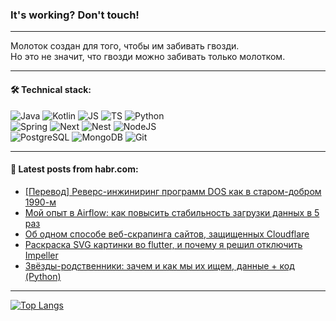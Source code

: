 ### It's working? Don't touch!

---
Молоток создан для того, чтобы им забивать гвозди. <br>
Но это не значит, что гвозди можно забивать только молотком.

---

#### 🛠️ Technical stack:

![Java](https://img.shields.io/badge/Java-informational?logo=Oracle&style=flat&logoColor=white&color=FF4500)
![Kotlin](https://img.shields.io/badge/Kotlin-informational?logo=Kotlin&style=flat&logoColor=white&color=774D97)
![JS](https://img.shields.io/badge/JS-informational?logo=javaScript&style=flat&logoColor=black&color=F7Df1E)
![TS](https://img.shields.io/badge/TypeScript-informational?logo=typeScript&style=flat&logoColor=black&color=017acc)
![Python](https://img.shields.io/badge/Python-informational?logo=Python&style=flat&logoColor=black&color=ffdd54) <br>
![Spring](https://img.shields.io/badge/SpringBoot-informational?logo=SpringBoot&style=flat&logoColor=white&color=6DB33F) 
![Next](https://img.shields.io/badge/Next.js-informational?logo=Next.js&style=flat&logoColor=white&color=3671a1)
![Nest](https://img.shields.io/badge/NestJS-informational?logo=NestJS&style=flat&logoColor=white&color=E0234E)
![NodeJS](https://img.shields.io/badge/NodeJS-informational?logo=node.js&style=flat&logoColor=white&color=70A760) <br>
![PostgreSQL](https://img.shields.io/badge/PostgreSQL-informational?logo=PostgreSQL&style=flat&logoColor=white&color=DAA520)
![MongoDB](https://img.shields.io/badge/MongoDB-informational?logo=MongoDB&style=flat&logoColor=white&color=870000)
![Git](https://img.shields.io/badge/Git-informational?logo=git&style=flat&logoColor=white&color=f74e28)

___

#### 💬 Latest posts from habr.com:

<!-- BLOG-POST-LIST:START -->
- [[Перевод] Реверс-инжиниринг программ DOS как в старом-добром 1990-м](https://habr.com/ru/companies/ruvds/articles/792226/?utm_source=habrahabr&utm_medium=rss&utm_campaign=792226)
- [Мой опыт в Airflow: как повысить стабильность загрузки данных в 5 раз](https://habr.com/ru/articles/792872/?utm_source=habrahabr&utm_medium=rss&utm_campaign=792872)
- [Об одном способе веб-скрапинга сайтов, защищенных Cloudflare](https://habr.com/ru/articles/792868/?utm_source=habrahabr&utm_medium=rss&utm_campaign=792868)
- [Раскраска SVG картинки во flutter, и почему я решил отключить Impeller](https://habr.com/ru/articles/792858/?utm_source=habrahabr&utm_medium=rss&utm_campaign=792858)
- [Звёзды-родственники: зачем и как мы их ищем, данные + код &lpar;Python&rpar;](https://habr.com/ru/articles/792854/?utm_source=habrahabr&utm_medium=rss&utm_campaign=792854)
<!-- BLOG-POST-LIST:END -->

---
[![Top Langs](https://github-readme-stats-git-master-advtsetting-gmailcom.vercel.app/api/top-langs/?username=zloylis&langs_count=10&hide_title=false&title_color=e6edf3&size_weight=0.5&count_weight=0.5&layout=compact&hide_border=true&theme=dracula)](https://github.com/zloylis)

<!-- ![GitHub stats](https://github-readme-stats-git-master-advtsetting-gmailcom.vercel.app/api?username=zloylis&show_icons=true&hide_border=true&theme=dracula&hide_title=true&include_all_commits=true&count_private=true&hide=contribs&hide_rank=true) -->
